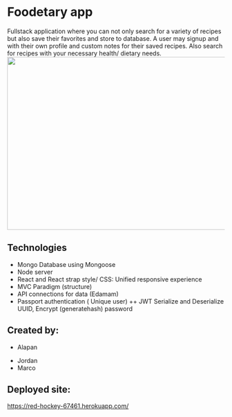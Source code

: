 # Foodetary app
Fullstack application where you can not only search for a variety of recipes but also save their favorites and store to database.
A user may signup and with their own profile and custom notes for their saved recipes.
Also search for recipes with your necessary health/ dietary needs.
<img src = "client/images/foodetary.JPG" height=400 width=600>

## Technologies
- Mongo Database using Mongoose
- Node server
- React and React strap style/ CSS: Unified responsive experience
- MVC Paradigm (structure)
- API connections for data (Edamam)
- Passport authentication ( Unique user) ++ JWT Serialize and Deserialize UUID, Encrypt (generatehash) password

## Created by:
- Alapan
+ Jordan
+ Marco

## Deployed site:

https://red-hockey-67461.herokuapp.com/
